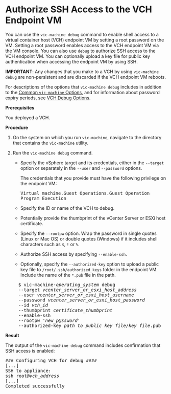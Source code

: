 # Authorize SSH Access to the VCH Endpoint VM #

You can use the `vic-machine debug` command to enable shell access to a virtual container host (VCH) endpoint VM by setting a root password on the VM. Setting a root password enables access to the VCH endpoint VM via the VM console. You can also use `debug` to authorize SSH access to the VCH endpoint VM. You can optionally upload a key file for public key authentication when accessing the endpoint VM by using SSH. 

**IMPORTANT**: Any changes that you make to a VCH by using `vic-machine debug` are non-persistent and are discarded if the VCH endpoint VM reboots.

For descriptions of the options that `vic-machine debug` includes in addition to the [Common `vic-machine` Options](common_vic_options.md), and for information about password expiry periods, see [VCH Debug Options](debug_vch_options.md).

**Prerequisites**

You deployed a VCH.

**Procedure**

1. On the system on which you run `vic-machine`, navigate to the directory that contains the `vic-machine` utility.
2. Run the `vic-machine debug` command. 

    - Specify the vSphere target and its credentials, either in the `--target` option or separately in the `--user` and `--password` options. 
      
       The credentials that you provide must have the following privilege on the endpoint VM:<pre>Virtual machine.Guest Operations.Guest Operation Program Execution</pre>
   - Specify the ID or name of the VCH to debug.
   - Potentially provide the thumbprint of the vCenter Server or ESXi host certificate.
   - Specify the `--rootpw` option. Wrap the password in single quotes (Linux or Mac OS) or double quotes (Windows) if it includes shell characters such as `$`, `!` or `%`.
   - Authorize SSH access by specifying `--enable-ssh`.
   - Optionally, specify the `--authorized-key` option to upload a public key file to `/root/.ssh/authorized_keys` folder in the endpoint VM. Include the name of the `*.pub` file in the path.

    <pre>
     $ vic-machine-<i>operating_system</i> debug
     --target <i>vcenter_server_or_esxi_host_address</i>
     --user <i>vcenter_server_or_esxi_host_username</i>
     --password <i>vcenter_server_or_esxi_host_password</i>
     --id <i>vch_id</i>
     --thumbprint <i>certificate_thumbprint</i>
     --enable-ssh
     --rootpw '<i>new_p@ssword</i>' 
     --authorized-key <i>path_to_public_key_file</i>/<i>key_file</i>.pub
</pre>
  
**Result**

The output of the `vic-machine debug` command includes confirmation that SSH access is enabled:

<pre>### Configuring VCH for debug ####
[...]
SSH to appliance:
ssh root@<i>vch_address</i>
[...]
Completed successfully</pre>   